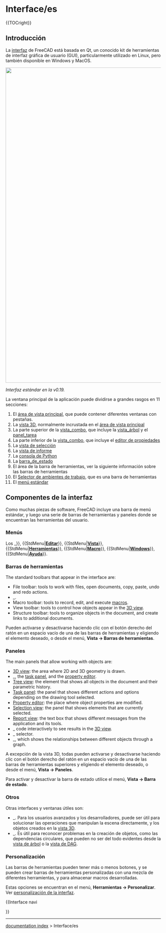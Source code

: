 # Interface/es
{{TOCright}}

## Introducción

La [interfaz](interface/es.md) de FreeCAD está basada en Qt, un conocido kit de herramientas de interfaz gráfica de usuario (GUI), particularmente utilizado en Linux, pero también disponible en Windows y MacOS.

<img alt="" src=images/FreeCAD_interface_base_divisions.svg  style="width:1024px;">


*Interfaz estándar en la v0.19.*

La ventana principal de la aplicación puede dividirse a grandes rasgos en 11 secciones:

1.  El [área de vista principal](main_view_area/es.md), que puede contener diferentes ventanas con pestañas.
2.  La [vista 3D](3D_view/es.md), normalmente incrustada en el [área de vista principal](main_view_area/es.md)
3.  La parte superior de la [vista\_combo](combo_view/es.md), que incluye la [vista\_árbol](tree_view/es.md) y el [panel\_tarea](task_panel/es.md)
4.  La parte inferior de la [vista\_combo](combo_view/es.md), que incluye el [editor de propiedades](property_editor/es.md)
5.  La [vista de selección](selection_view/es.md)
6.  La [vista de informe](report_view/es.md)
7.  La [consola de Python](Python_console/es.md)
8.  La [barra\_de\_estado](status_bar/es.md)
9.  El área de la barra de herramientas, ver la siguiente información sobre las barras de herramientas
10. El [Selector de ambientes de trabajo](Std_Workbench/es.md), que es una barra de herramientas
11. El [menú estándar](Standard_Menu/es.md)

## Componentes de la interfaz 

Como muchas piezas de software, FreeCAD incluye una barra de menú estándar, y luego una serie de barras de herramientas y paneles donde se encuentran las herramientas del usuario.

### Menús

Los _}}, {{StdMenu|[**Editar**](Std_Edit_Menu/es.md)}}, {{StdMenu|[**Vista**](Std_View_Menu/es.md)}}, {{StdMenu|[**Herramientas**](Std_Tools_Menu/es.md)}}, {{StdMenu|[**Macro**](Std_Macro_Menu/es.md)}}, {{StdMenu|[**Windows**](Std_Windows_Menu/es.md)}}, {{StdMenu|[**Ayuda**](Std_Help_Menu/es.md)}}.

### Barras de herramientas 

The standard toolbars that appear in the interface are:

-   File toolbar: tools to work with files, open documents, copy, paste, undo and redo actions.
-   _.
-   Macro toolbar: tools to record, edit, and execute [macros](macros.md).
-   View toolbar: tools to control how objects appear in the [3D view](3D_view.md).
-   Structure toolbar: tools to organize objects in the document, and create links to additional documents.

Pueden activarse y desactivarse haciendo clic con el botón derecho del ratón en un espacio vacío de una de las barras de herramientas y eligiendo el elemento deseado, o desde el menú, **Vista → Barras de herramientas**.

### Paneles

The main panels that allow working with objects are:

-   [3D view](3D_view.md): the area where 2D and 3D geometry is drawn.
-   _, the [task panel](task_panel.md), and the [property editor](property_editor.md).
-   [Tree view](Tree_view.md): the element that shows all objects in the document and their parametric history.
-   [Task panel](Task_panel.md): the panel that shows different actions and options depending on the drawing tool selected.
-   [Property editor](Property_editor.md): the place where object properties are modified.
-   [Selection view](Selection_view.md): the panel that shows elements that are currently selected.
-   [Report view](Report_view.md): the text box that shows different messages from the application and its tools.
-   _ code interactively to see results in the [3D view](3D_view.md).
-   _ selector.
-   _, which shows the relationships between different objects through a graph.

A excepción de la vista 3D, todas pueden activarse y desactivarse haciendo clic con el botón derecho del ratón en un espacio vacío de una de las barras de herramientas superiores y eligiendo el elemento deseado, o desde el menú, **Vista → Paneles**.

Para activar y desactivar la barra de estado utilice el menú, **Vista → Barra de estado**.

### Otros

Otras interfaces y ventanas útiles son:

-   _. Para los usuarios avanzados y los desarrolladores, puede ser útil para solucionar las operaciones que manipulan la escena directamente, y los objetos creados en la [vista 3D](3D_view/es.md).
-   _. Es útil para reconocer problemas en la creación de objetos, como las dependencias circulares, que pueden no ser del todo evidentes desde la [vista de árbol](tree_view/es.md) o la [vista de DAG](DAG_view/es.md).

### Personalización

Las barras de herramientas pueden tener más o menos botones, y se pueden crear barras de herramientas personalizadas con una mezcla de diferentes herramientas, y para almacenar macros desarrolladas.

Estas opciones se encuentran en el menú, **Herramientas → Personalizar**. Ver [personalización de la interfaz](Interface_Customization/es.md).


{{Interface navi

}}

---
[documentation index](../README.md) > Interface/es
